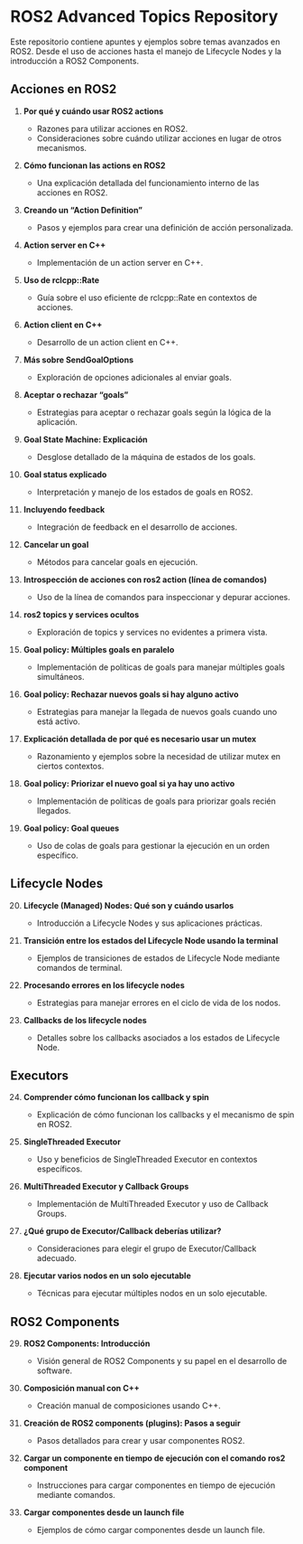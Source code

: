 # ROS2 Advanced Topics Repository

Este repositorio contiene apuntes y ejemplos sobre temas avanzados en ROS2. Desde el uso de acciones hasta el manejo de Lifecycle Nodes y la introducción a ROS2 Components.

## Acciones en ROS2

1. **Por qué y cuándo usar ROS2 actions**
   - Razones para utilizar acciones en ROS2.
   - Consideraciones sobre cuándo utilizar acciones en lugar de otros mecanismos.

2. **Cómo funcionan las actions en ROS2**
   - Una explicación detallada del funcionamiento interno de las acciones en ROS2.

3. **Creando un “Action Definition”**
   - Pasos y ejemplos para crear una definición de acción personalizada.

4. **Action server en C++**
   - Implementación de un action server en C++.

5. **Uso de rclcpp::Rate**
   - Guía sobre el uso eficiente de rclcpp::Rate en contextos de acciones.

6. **Action client en C++**
   - Desarrollo de un action client en C++.

7. **Más sobre SendGoalOptions**
   - Exploración de opciones adicionales al enviar goals.

8. **Aceptar o rechazar “goals”**
   - Estrategias para aceptar o rechazar goals según la lógica de la aplicación.

9. **Goal State Machine: Explicación**
   - Desglose detallado de la máquina de estados de los goals.

10. **Goal status explicado**
    - Interpretación y manejo de los estados de goals en ROS2.

11. **Incluyendo feedback**
    - Integración de feedback en el desarrollo de acciones.

12. **Cancelar un goal**
    - Métodos para cancelar goals en ejecución.

13. **Introspección de acciones con ros2 action (línea de comandos)**
    - Uso de la línea de comandos para inspeccionar y depurar acciones.

14. **ros2 topics y services ocultos**
    - Exploración de topics y services no evidentes a primera vista.

15. **Goal policy: Múltiples goals en paralelo**
    - Implementación de políticas de goals para manejar múltiples goals simultáneos.

16. **Goal policy: Rechazar nuevos goals si hay alguno activo**
    - Estrategias para manejar la llegada de nuevos goals cuando uno está activo.

17. **Explicación detallada de por qué es necesario usar un mutex**
    - Razonamiento y ejemplos sobre la necesidad de utilizar mutex en ciertos contextos.

18. **Goal policy: Priorizar el nuevo goal si ya hay uno activo**
    - Implementación de políticas de goals para priorizar goals recién llegados.

19. **Goal policy: Goal queues**
    - Uso de colas de goals para gestionar la ejecución en un orden específico.

## Lifecycle Nodes

20. **Lifecycle (Managed) Nodes: Qué son y cuándo usarlos**
    - Introducción a Lifecycle Nodes y sus aplicaciones prácticas.

21. **Transición entre los estados del Lifecycle Node usando la terminal**
    - Ejemplos de transiciones de estados de Lifecycle Node mediante comandos de terminal.

22. **Procesando errores en los lifecycle nodes**
    - Estrategias para manejar errores en el ciclo de vida de los nodos.

23. **Callbacks de los lifecycle nodes**
    - Detalles sobre los callbacks asociados a los estados de Lifecycle Node.

## Executors

24. **Comprender cómo funcionan los callback y spin**
    - Explicación de cómo funcionan los callbacks y el mecanismo de spin en ROS2.

25. **SingleThreaded Executor**
    - Uso y beneficios de SingleThreaded Executor en contextos específicos.

26. **MultiThreaded Executor y Callback Groups**
    - Implementación de MultiThreaded Executor y uso de Callback Groups.

27. **¿Qué grupo de Executor/Callback deberías utilizar?**
    - Consideraciones para elegir el grupo de Executor/Callback adecuado.

28. **Ejecutar varios nodos en un solo ejecutable**
    - Técnicas para ejecutar múltiples nodos en un solo ejecutable.

## ROS2 Components

29. **ROS2 Components: Introducción**
    - Visión general de ROS2 Components y su papel en el desarrollo de software.

30. **Composición manual con C++**
    - Creación manual de composiciones usando C++.

31. **Creación de ROS2 components (plugins): Pasos a seguir**
    - Pasos detallados para crear y usar componentes ROS2.

32. **Cargar un componente en tiempo de ejecución con el comando ros2 component**
    - Instrucciones para cargar componentes en tiempo de ejecución mediante comandos.

33. **Cargar componentes desde un launch file**
    - Ejemplos de cómo cargar componentes desde un launch file.